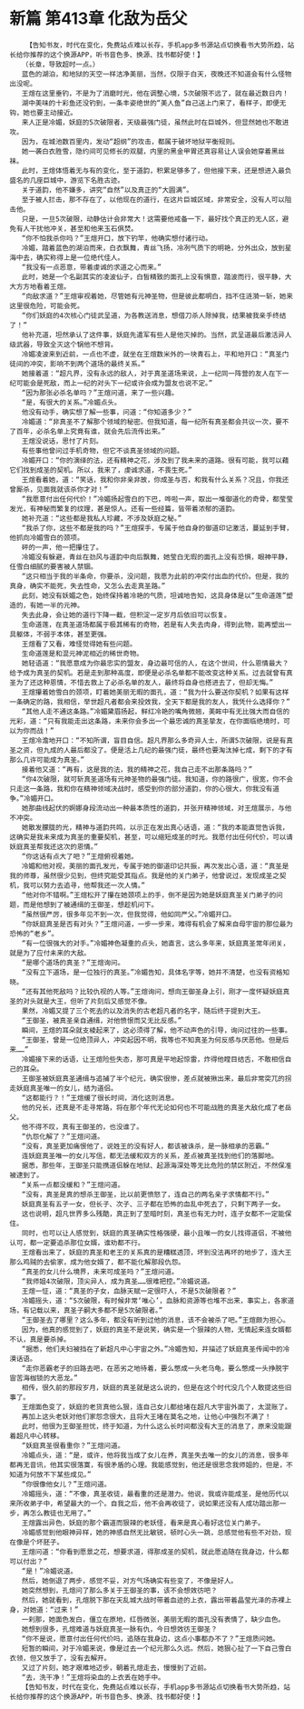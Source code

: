 # 新篇 第413章 化敌为岳父
        【告知书友，时代在变化，免费站点难以长存，手机app多书源站点切换看书大势所趋，站长给你推荐的这个换源APP，听书音色多、换源、找书都好使！】
       （长章，导致超时一点。）
       蓝色的湖泊，和地狱的天空一样洁净美丽，当然，仅限于白天，夜晚还不知道会有什么怪物出没呢。
       王煊在这里垂钓，不是为了消磨时光，他在调整心境，5次破限不远了，就在最近数日内！
       湖中美味的十彩鱼还没钓到，一条丰姿绝世的“美人鱼”自己送上门来了，看样子，即便无钩，她也要主动接近。
       来人正是冷媚，妖庭的5次破限者，天级最强门徒，虽然此时在巨城外，但显然她也不敢进攻。
       因为，在城池数百里内，发动“超纲”的攻击，都属于破坏地狱平衡规则。
       她一袭白衣胜雪，隐约间可见修长的双腿，内里的黑金甲胃还真容易让人误会她穿着黑丝袜。
       此时，王煊体悟着无与有的变化，至于道韵，积累足够多了，但他接下来，还是想进入最负盛名的几座巨城中，游览下名胜古迹。
       关于道韵，他不嫌多，讲究“自然”以及真正的“大圆满”。
       至于被人拦击，那不存在了，以他现在的道行，在这片巨城区域，非常安全，没有人可以阻击他。
       只是，一旦5次破限，动静估计会非常大！这需要他戒备一下，最好找个真正的无人区，避免有人干扰他冲关，甚至和他来玉石俱焚。
       “你不怕我杀你吗？”王煊开口，放下钓竿，他确实想付诸行动。
       冷媚，踏着蓝色的湖泊而来，白衣飘舞，青丝飞扬，冷冽气质下的明艳，分外出众，放到星海中去，确实称得上是一位绝代佳人。
       “我没有一点恶意，带着虔诚的求道之心而来。”
       此时，她是一个名副其实的凌波仙子，白皙精致的面孔上没有惧意，踏波而行，很平静，大大方方地看着王煊。
       “向敌求道？”王煊审视着她，尽管她有元神圣物，但是彼此都明白，挡不住涟漪一斩，她来这里很危险，可能会死。
       “你们妖庭的4次核心门徒武呈道，为各教送消息，想借刀杀人除掉我，结果被我亲手终结了！”
       他补充道，坦然承认了这件事，妖庭先遣军有些人是他灭掉的。当然，武呈道最后激活异人级武器，导致全灭这个锅他不想背。
       冷媚凌波来到近前，一点也不虚，就坐在王煊数米外的一块青石上，平和地开口：“真圣门徒间的冲突，影响不到两个道场的最终关系。”
       她接着道：“超凡界，没有永远的敌人，对于真圣道场来说，上一纪同一阵营的友人在下一纪可能会是死敌，而上一纪的对头下一纪或许会成为盟友也说不定。”
       “因为那张必杀名单吗？”王煊问道，来了一些兴趣。
       “是，有很大的关系。”冷媚点头。
       他没有动手，确实想了解一些事，问道：“你知道多少？”
       冷媚道：“非真圣不了解那个领域的秘密。但我知道，每一纪所有真圣都会共议一次，要不了百年，必杀名单上究竟有谁，就会先后流传出来。”
       王煊没说话，思忖了片刻。
       有些事他曾问过手机奇物，但它不谈真圣领域的问题。
       冷媚开口：“你的演绎的法，还有精神之花，涉及到了我未来的道路。很有可能，我可以藉它们找到成圣的契机。所以，我来了，虔诚求道，不畏生死。”
       王煊看着她，道：“笑话，我和你非亲非故，你成圣与否，和我有什么关系？况且，你我还曾厮杀，见面我就该杀你才对！”
       “我愿意付出任何代价！”冷媚扬起雪白的下巴，哗啦一声，取出一堆御道化的奇骨，都莹莹发光，有神秘而繁复的纹理，甚是惊人。还有一些经篇，皆带着浓郁的道韵。
       她补充道：“这些都是我私人珍藏，不涉及妖庭之秘。”
       “我杀了你，这些不都是我的吗？”王煊探手，专属于他自身的御道印记激活，蔓延到手臂，他抓向冷媚雪白的颈项。
       砰的一声，他一把攥住了。
       冷媚没有躲避，青丝在劲风与道韵中向后飘舞，她莹白无瑕的面孔上没有恐惧，眼神平静，任雪白细腻的要害被人禁锢。
       “这只相当于我的半条命，你要杀，没问题，我愿为此前的冲突付出血的代价。但是，我的真身，确实不能死，失去性命，又怎么去走真圣路。”
       此刻，她没有妖媚之色，始终保持着冷艳的气质，坦诚地告知，这具身体是以“生命道莲”塑造的，有她一半的元神。
       失去此身，会让她的道行下降一截，但积淀一定岁月后依旧可以恢复。
       生命道莲，在真圣道场都属于极其稀有的奇物，若是有人失去肉身，得到此物，能再塑出一具躯体，不弱于本体，甚至更强。
       王煊看了又看，难怪觉得她有些问题。
       生命道莲是和混元神泥相近的稀世奇物。
       她轻语道：“我愿意成为你最忠实的盟友，身边最可信的人，在这个世间，什么恩情最大？给予成为真圣的契机。若是走到那种高度，即便是必杀名单都不能改变这种关系。过去就曾有真圣为了还这种恩情，不惜去救上了必杀名单的友人，最终将自身也搭进去了，但却无悔。”
       王煊攥着她雪白的颈项，盯着她美丽无暇的面孔，道：“我为什么要送你契机？如果有这样一条确定的路，我相信，举世超凡者都会来投效我，全天下都是我的友人，我凭什么选择你？”
       “其他人走不通这条路。”冷媚黛眉扬起，鲜红冷艳的嘴角微翘，美眸中有无比强大而自信的光彩，道：“只有我能走出这条路，未来你会多出一个最忠诚的真圣挚友，在你面临绝境时，可以为你而战！”
       王煊冷澹地开口：“不知所谓，盲目自信。超凡界那么多奇异人士，所谓5次破限，说是有真圣之资，但九成的人最后都没了。便是活上几纪的最强门徒，最终也要淘汰掉七成，剩下的才有那么几许可能成为真圣。”
       接着他又道：“再有，这是我的法，我的精神之花，我自己走不出那条路吗？”
       “你4次破限，就可斩真圣道场有元神圣物的最强门徒。我知道，你的路很广，很宽，你不会只走这一条路，我和你在精神领域决战时，感受到你的部分道韵，你的心很大，你我没有道争。”冷媚开口。
       她那曲线起伏的婀娜身段流动出一种最本质性的道韵，并张开精神领域，对王煊展示，与他不冲突。
       她散发朦胧的光，精神与道韵共鸣，以示正在发出真心话语，道：“我的本能直觉告诉我，这确实是我未来成为真圣的重要契机，甚至，可以缩短成圣的时光。我愿付出任何代价，可以请妖庭真圣帮我还这次的恩情。”
       “你这话有点大了吧？”王煊俯视着她。
       冷媚和他对视，美丽的面孔发光，专属于她的御道印记共振，再次发出心语，道：“真圣是我的师尊，虽然很少见到，但终究能受其指点。我是他的关门弟子，他曾说过，发现成圣之契机，我可以努力去追寻，他帮我还一次人情。”
       “他对你不错啊。”王煊松开了攥在她颈项上的手，倒不是因为她是妖庭真圣关门弟子的问题，而是他想到了被通缉的王御圣，想趁机问下。
       “虽然很严厉，很多年见不到一次，但我觉得，他如同严父。”冷媚开口。
       “你妖庭真圣是否有对头？”王煊问道，一步一步来，难得有机会了解来自母宇宙的那位最为恐怖的“老乡”。
       “有一位很强大的对手。”冷媚神色凝重的点头，她直言，这么多年来，妖庭真圣常年闭关，就是为了应付未来的大敌。
       “是哪个道场的真圣？”王煊询问。
       “没有立下道场，是一位独行的真圣。”冷媚告知，具体名字等，她并不清楚，也没有资格知晓。
       “还有其他死敌吗？比较仇视的人等。”王煊询问，想向王御圣身上引，刚才一度怀疑妖庭真圣的对头就是大王，但听了片刻后又感觉不像。
       果然，冷媚又提了三个死去的以及消失的古老超凡者的名字，随后终于提到大王。
       “王御圣，被真圣亲自通缉，对他愤恨而又无比反感。”
       瞬间，王煊的耳朵就支棱起来了，这必须得了解，他不动声色的引导，询问过往的一些事。
       “王御圣，曾是一位绝顶异人，冲突起因不明，我等也不知真圣为何反感与厌恶他。但是后来……”
       冷媚接下来的话语，让王煊险些失态，那可真是平地起惊雷，炸得他瞠目结舌，不敢相信自己的耳朵。
       王御圣被妖庭真圣通缉与追捕了半个纪元，确实很惨，差点就被揪出来，最后非常突兀的拐走妖庭真圣唯一的女儿，结为道侣。
       “这都能行？！”王煊缓了很长时间，消化这则消息。
       他的兄长，还真是不走寻常路，将在那个年代无论如何也不可能战胜的真圣大敌化成了老岳父。
       他不得不叹，真有王御圣的，也没谁了。
       “仇怨化解了？”王煊问道。
       “没有，真圣更加痛恨他了，说姓王的没有好人，都该被诛杀，是一脉相承的恶霸。”
       连妖庭真圣唯一的女儿写信，都无法缓和双方的关系，差点被真圣找到他们的落脚地。
       据悉，那些年，王御圣只能携道侣躲在地狱、起源海深处等无比危险的禁区附近，不然保准被逮到了。
       “关系一点都没缓和？”王煊问道。
       “没有，真圣是真的想杀王御圣，比以前更愤怒了，连自己的两名亲子求情都不行。”
       妖庭真圣有五子一女，但长子、次子、三子都在恐怖的血乱中死去了，只剩下两子一女。
       这也说明，超凡世界多么残酷，真正到了至暗时刻，真圣也有无力时，连子女都不一定能保住。
       同时，也可以让人感觉到，妖庭的真圣确实性格强硬，最小且唯一的女儿找得道侣，不被他认可，都一定要追杀那位女婿，谁劝都不行。
       王煊看出来了，妖庭的真圣和老王的关系真的是糟糕透顶，坏到没法再坏的地步了，连大王那么鸡贼的去偷家，成为他女婿了，都不能化解那段仇怨。
       “真圣的女儿什么境界，未来可成圣吗？”王煊问道。
       “我师姐4次破限，顶尖异人，成为真圣……很难把控。”冷媚说道。
       王煊一怔，道：“真圣的子女，血脉天赋一定很吓人，不是5次破限者？”
       冷媚摇头，道：“5次破限，有时候非常‘唯心’，血脉和资源等也堆不出来，事实上，各家道场，有记载以来，真圣子嗣大多都不是5次破限者。”
       “王御圣去了哪里？这么多年，都没有听到过他的消息，该不会被杀了吧。”王煊颇为担心。
       因为，他真的感觉到了，妖庭的真圣不是说笑，确实是一个狠辣的人物，无情起来连女婿都不认，真是要杀掉。
       “据悉，他们夫妇被挡在了新超凡中心宇宙之外。”冷媚告知，并描述了妖庭真圣传闻中的冷漠话语。
       “走你恶霸老子的旧路去吧，在恶劣之地待着，要么憋成一头老乌龟，要么憋成一头挣脱宇宙苦海枷锁的大恶龙。”
       相传，很久前的那段岁月，妖庭的真圣就是这么说的，但是在这个时代没几个人敢提这些旧事了。
       王煊面色变了，妖庭的老货真他么狠，连自己女儿都给堵在超凡大宇宙外面了，太混账了。
       再加上这头老妖对他们家怨念很大，且将大王堵在莫名之地，让他心中强烈不满了！
       此时，他很为王御圣担忧，终于知道，为什么这么长时间都没有大王的消息了，原来没能跟着超凡中心转移。
       “妖庭真圣很看重你？”王煊问道。
       冷媚点头，道：“是，或许，他将我当成了女儿在养，真圣失去唯一的女儿的消息，很多年都再无音讯，他其实很落寞，有很矛盾的心理。我能感觉到，他还是很思念我师姐的，但是，不知道为何放不下某些成见。”
       “你很像他女儿？”王煊问道。
       冷媚摇头，道：“不像，真圣收徒，最看重的还是潜力。他说，我或许能成圣，是他历代以来所收弟子中，希望最大的一个。自我之后，他不会再收徒了，说如果还没有人成功踏出那一步，再怎么教徒也无用了。”
       王煊露出异色，妖庭的那个霸道而狠辣的老妖怪，看来是真心看好这位关门弟子。
       冷媚感觉到他眼神异样，她的神感自然无比敏锐，顿时心头一跳，总感觉他有些不对劲，现在像是个坏胚子。
       王煊问道：“你看到愿景之花，想要求道，得那成圣的契机，就此愿追随在我身边，什么都可以付出？”
       “是！”冷媚说道。
       然后，她倒退了两步，感觉不妥，对方气场确实有些变了，不像是好人。
       她突然想到，孔煊问了那么多关于王御圣的事，该不会想效彷吧？
       然后，她就看到，孔煊脱下那在天乱城大战时带着血迹的上衣，露出带着晶莹光泽的赤裸上身，对她道：“过来！”
       一刹那，她面色发白，僵立在原地，红唇微张，美丽无暇的面孔没有表情了，缺少血色。
       她想到很多，孔煊难道与妖庭真圣一脉有仇，今日想效彷王御圣？
       “你不是说，愿意付出任何代价吗，追随在我身边，这点小事都办不了？”王煊质问她。
       短暂的瞬间，对于冷媚来说，像是过去一个纪元那么久远。然后，她狠心扯了一下自己雪白衣领，但又放手了，没有去解开。
       又过了片刻，她才艰难地迈步，朝着孔煊走去，慢慢到了近前。
       “去，洗干净！”王煊将染血的上衣丢在她手中。
       【告知书友，时代在变化，免费站点难以长存，手机app多书源站点切换看书大势所趋，站长给你推荐的这个换源APP，听书音色多、换源、找书都好使！】